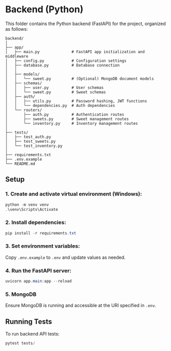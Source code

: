 # Backend (Python)

This folder contains the Python backend (FastAPI) for the project, organized as follows:

```
backend/
│
├── app/
│   ├── main.py              # FastAPI app initialization and middleware
│   ├── config.py            # Configuration settings
│   ├── database.py          # Database connection
│   │
│   ├── models/
│   │   └── sweet.py         # (Optional) MongoDB document models
│   ├── schemas/
│   │   ├── user.py          # User schemas
│   │   └── sweet.py         # Sweet schemas
│   ├── auth/
│   │   ├── utils.py         # Password hashing, JWT functions
│   │   └── dependencies.py  # Auth dependencies
│   └── routers/
│       ├── auth.py          # Authentication routes
│       ├── sweets.py        # Sweet management routes
│       └── inventory.py     # Inventory management routes
│
├── tests/
│   ├── test_auth.py
│   ├── test_sweets.py
│   └── test_inventory.py
│
├── requirements.txt
├── .env.example
└── README.md
```

## Setup

### 1. Create and activate virtual environment (Windows):
```powershell
python -m venv venv
.\venv\Scripts\Activate
```

### 2. Install dependencies:
```powershell
pip install -r requirements.txt
```

### 3. Set environment variables:
Copy `.env.example` to `.env` and update values as needed.

### 4. Run the FastAPI server:
```powershell
uvicorn app.main:app --reload
```

### 5. MongoDB
Ensure MongoDB is running and accessible at the URI specified in `.env`.

## Running Tests

To run backend API tests:

```powershell
pytest tests/
```